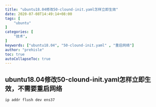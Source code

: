 ```yaml
---
title: "ubuntu18.04修改50-clound-init.yaml怎样立即生效"
date: 2020-07-08T14:49:14+08:00
tags: [
    "ubuntu"
]
categories: [
    "技术",
]
keywords: ["ubuntu18.04", "50-clound-init.yaml" , "重启网络"]
author: "prehisle"
toc: true
autoCollapseToc: true
---
```


## ubuntu18.04修改50-clound-init.yaml怎样立即生效，不需要重启网络
```
ip addr flush dev ens37
```

